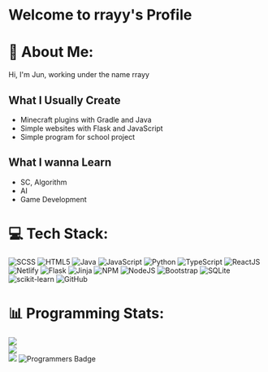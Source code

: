 # Welcome to rrayy's Profile

# 💫 About Me:
Hi, I'm Jun, working under the name rrayy

## What I Usually Create
- Minecraft plugins with Gradle and Java
- Simple websites with Flask and JavaScript
- Simple program for school project
## What I wanna Learn
- SC, Algorithm
- AI
- Game Development


# 💻 Tech Stack:
![SCSS](https://img.shields.io/badge/SCSS-CC6699.svg?style=for-the-badge&logo=sass&logoColor=white) ![HTML5](https://img.shields.io/badge/html5-%23E34F26.svg?style=for-the-badge&logo=html5&logoColor=white) ![Java](https://img.shields.io/badge/java-%23ED8B00.svg?style=for-the-badge&logo=openjdk&logoColor=white) ![JavaScript](https://img.shields.io/badge/javascript-%23323330.svg?style=for-the-badge&logo=javascript&logoColor=%23F7DF1E) ![Python](https://img.shields.io/badge/python-3670A0?style=for-the-badge&logo=python&logoColor=ffdd54) ![TypeScript](https://img.shields.io/badge/typescript-%23007ACC.svg?style=for-the-badge&logo=typescript&logoColor=white) ![ReactJS](https://img.shields.io/badge/react-2b98ac.svg?style=for-the-badge&logo=react&logoColor=white) ![Netlify](https://img.shields.io/badge/netlify-%23000000.svg?style=for-the-badge&logo=netlify&logoColor=#00C7B7) ![Flask](https://img.shields.io/badge/flask-%23000.svg?style=for-the-badge&logo=flask&logoColor=white) ![Jinja](https://img.shields.io/badge/jinja-white.svg?style=for-the-badge&logo=jinja&logoColor=black) ![NPM](https://img.shields.io/badge/NPM-%23CB3837.svg?style=for-the-badge&logo=npm&logoColor=white) ![NodeJS](https://img.shields.io/badge/node.js-6DA55F?style=for-the-badge&logo=node.js&logoColor=white) ![Bootstrap](https://img.shields.io/badge/bootstrap-%238511FA.svg?style=for-the-badge&logo=bootstrap&logoColor=white) ![SQLite](https://img.shields.io/badge/sqlite-%2307405e.svg?style=for-the-badge&logo=sqlite&logoColor=white) ![scikit-learn](https://img.shields.io/badge/scikit--learn-%23F7931E.svg?style=for-the-badge&logo=scikit-learn&logoColor=white) ![GitHub](https://img.shields.io/badge/github-%23121011.svg?style=for-the-badge&logo=github&logoColor=white)
# 📊 Programming Stats:
![](https://github-readme-stats.vercel.app/api?username=rrayy-25809&theme=dark&hide_border=false&include_all_commits=false&count_private=false)<br/>
![](https://nirzak-streak-stats.vercel.app/?user=rrayy-25809&theme=dark&hide_border=false)<br/>
![](https://github-readme-stats.vercel.app/api/top-langs/?username=rrayy-25809&theme=dark&hide_border=false&include_all_commits=false&count_private=false&layout=compact)
![Programmers Badge](https://raw.githubusercontent.com/rrayy-25809/Programmers_Badge_Generator/main/result/result.svg?cache_buster=1)


